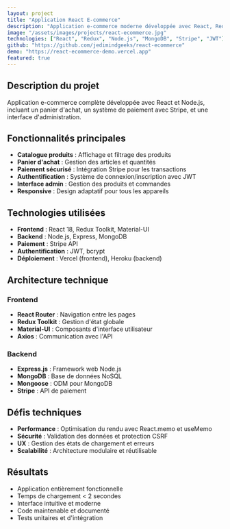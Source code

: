 ```yaml
---
layout: project
title: "Application React E-commerce"
description: "Application e-commerce moderne développée avec React, Redux et Node.js"
image: "/assets/images/projects/react-ecommerce.jpg"
technologies: ["React", "Redux", "Node.js", "MongoDB", "Stripe", "JWT"]
github: "https://github.com/jedimindgeeks/react-ecommerce"
demo: "https://react-ecommerce-demo.vercel.app"
featured: true
---
```


## Description du projet

Application e-commerce complète développée avec React et Node.js, incluant un panier d'achat, un système de paiement avec Stripe, et une interface d'administration.

## Fonctionnalités principales

- **Catalogue produits** : Affichage et filtrage des produits
- **Panier d'achat** : Gestion des articles et quantités
- **Paiement sécurisé** : Intégration Stripe pour les transactions
- **Authentification** : Système de connexion/inscription avec JWT
- **Interface admin** : Gestion des produits et commandes
- **Responsive** : Design adaptatif pour tous les appareils

## Technologies utilisées

- **Frontend** : React 18, Redux Toolkit, Material-UI
- **Backend** : Node.js, Express, MongoDB
- **Paiement** : Stripe API
- **Authentification** : JWT, bcrypt
- **Déploiement** : Vercel (frontend), Heroku (backend)

## Architecture technique

### Frontend
- **React Router** : Navigation entre les pages
- **Redux Toolkit** : Gestion d'état globale
- **Material-UI** : Composants d'interface utilisateur
- **Axios** : Communication avec l'API

### Backend
- **Express.js** : Framework web Node.js
- **MongoDB** : Base de données NoSQL
- **Mongoose** : ODM pour MongoDB
- **Stripe** : API de paiement

## Défis techniques

- **Performance** : Optimisation du rendu avec React.memo et useMemo
- **Sécurité** : Validation des données et protection CSRF
- **UX** : Gestion des états de chargement et erreurs
- **Scalabilité** : Architecture modulaire et réutilisable

## Résultats

- Application entièrement fonctionnelle
- Temps de chargement < 2 secondes
- Interface intuitive et moderne
- Code maintenable et documenté
- Tests unitaires et d'intégration

